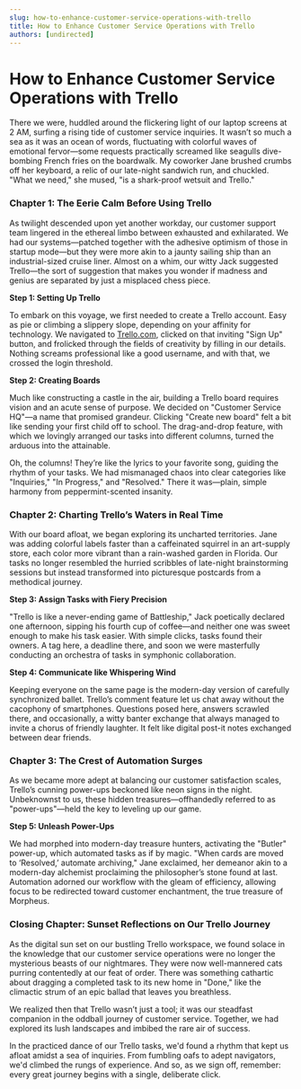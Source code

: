 ```yaml
---
slug: how-to-enhance-customer-service-operations-with-trello
title: How to Enhance Customer Service Operations with Trello
authors: [undirected]
---
```



# How to Enhance Customer Service Operations with Trello

There we were, huddled around the flickering light of our laptop screens at 2 AM, surfing a rising tide of customer service inquiries. It wasn’t so much a sea as it was an ocean of words, fluctuating with colorful waves of emotional fervor—some requests practically screamed like seagulls dive-bombing French fries on the boardwalk. My coworker Jane brushed crumbs off her keyboard, a relic of our late-night sandwich run, and chuckled. "What we need," she mused, "is a shark-proof wetsuit and Trello."

### **Chapter 1: The Eerie Calm Before Using Trello**

As twilight descended upon yet another workday, our customer support team lingered in the ethereal limbo between exhausted and exhilarated. We had our systems—patched together with the adhesive optimism of those in startup mode—but they were more akin to a jaunty sailing ship than an industrial-sized cruise liner. Almost on a whim, our witty Jack suggested Trello—the sort of suggestion that makes you wonder if madness and genius are separated by just a misplaced chess piece.

**Step 1: Setting Up Trello**

To embark on this voyage, we first needed to create a Trello account. Easy as pie or climbing a slippery slope, depending on your affinity for technology. We navigated to [Trello.com](https://trello.com), clicked on that inviting "Sign Up" button, and frolicked through the fields of creativity by filling in our details. Nothing screams professional like a good username, and with that, we crossed the login threshold.

**Step 2: Creating Boards**

Much like constructing a castle in the air, building a Trello board requires vision and an acute sense of purpose. We decided on "Customer Service HQ"—a name that promised grandeur. Clicking "Create new board" felt a bit like sending your first child off to school. The drag-and-drop feature, with which we lovingly arranged our tasks into different columns, turned the arduous into the attainable.

Oh, the columns! They’re like the lyrics to your favorite song, guiding the rhythm of your tasks. We had mismanaged chaos into clear categories like "Inquiries," "In Progress," and "Resolved." There it was—plain, simple harmony from peppermint-scented insanity.

### **Chapter 2: Charting Trello’s Waters in Real Time**

With our board afloat, we began exploring its uncharted territories. Jane was adding colorful labels faster than a caffeinated squirrel in an art-supply store, each color more vibrant than a rain-washed garden in Florida. Our tasks no longer resembled the hurried scribbles of late-night brainstorming sessions but instead transformed into picturesque postcards from a methodical journey.

**Step 3: Assign Tasks with Fiery Precision**

"Trello is like a never-ending game of Battleship," Jack poetically declared one afternoon, sipping his fourth cup of coffee—and neither one was sweet enough to make his task easier. With simple clicks, tasks found their owners. A tag here, a deadline there, and soon we were masterfully conducting an orchestra of tasks in symphonic collaboration.

**Step 4: Communicate like Whispering Wind**

Keeping everyone on the same page is the modern-day version of carefully synchronized ballet. Trello’s comment feature let us chat away without the cacophony of smartphones. Questions posed here, answers scrawled there, and occasionally, a witty banter exchange that always managed to invite a chorus of friendly laughter. It felt like digital post-it notes exchanged between dear friends.

### **Chapter 3: The Crest of Automation Surges**

As we became more adept at balancing our customer satisfaction scales, Trello’s cunning power-ups beckoned like neon signs in the night. Unbeknownst to us, these hidden treasures—offhandedly referred to as "power-ups"—held the key to leveling up our game.

**Step 5: Unleash Power-Ups**

We had morphed into modern-day treasure hunters, activating the "Butler" power-up, which automated tasks as if by magic. "When cards are moved to ‘Resolved,’ automate archiving," Jane exclaimed, her demeanor akin to a modern-day alchemist proclaiming the philosopher’s stone found at last. Automation adorned our workflow with the gleam of efficiency, allowing focus to be redirected toward customer enchantment, the true treasure of Morpheus.

### **Closing Chapter: Sunset Reflections on Our Trello Journey**

As the digital sun set on our bustling Trello workspace, we found solace in the knowledge that our customer service operations were no longer the mysterious beasts of our nightmares. They were now well-mannered cats purring contentedly at our feat of order. There was something cathartic about dragging a completed task to its new home in "Done," like the climactic strum of an epic ballad that leaves you breathless.

We realized then that Trello wasn’t just a tool; it was our steadfast companion in the oddball journey of customer service. Together, we had explored its lush landscapes and imbibed the rare air of success.

In the practiced dance of our Trello tasks, we'd found a rhythm that kept us afloat amidst a sea of inquiries. From fumbling oafs to adept navigators, we'd climbed the rungs of experience. And so, as we sign off, remember: every great journey begins with a single, deliberate click.